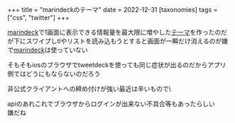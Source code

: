 +++
title = "marindeckのテーマ"
date = 2022-12-31
[taxonomies]
tags = ["css", "twitter"]
+++

[marindeck](https://hisubway.online/marindeck/)で1画面に表示できる情報量を最大限に増やした[テーマ](https://github.com/natsuka-sili/marindeck)を作ったのだが下にスワイプしtlやリストを読み込もうとすると画面が一瞬だけ消えるのが嫌で[marindeck](https://hisubway.online/marindeck/)は使っていない

そもそもiosのブラウザでtweetdeckを使っても同じ症状が出るのだからアプリ側ではどうにもならないのだろう

非公式クライアントへの締め付けが強い最近は辛いもので\

apiのあれこれでブラウザからログインが出来ない不具合等もあったらしい\
嫌だね